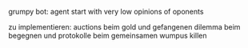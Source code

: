grumpy bot: agent start with very low opinions of oponents


zu implementieren:
auctions beim gold und gefangenen dilemma beim begegnen und protokolle beim gemeinsamen wumpus killen